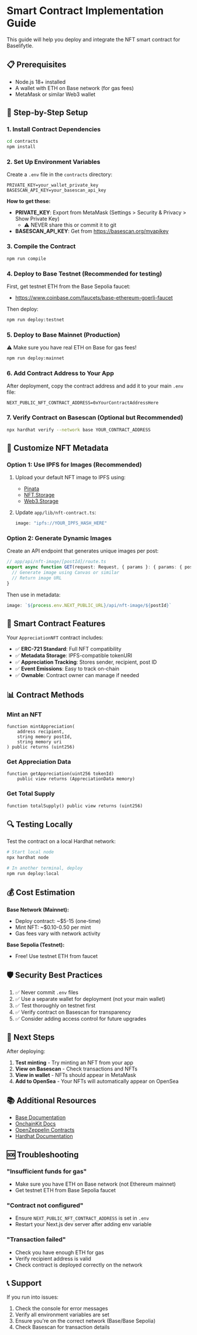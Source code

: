# Smart Contract Implementation Guide

This guide will help you deploy and integrate the NFT smart contract for Baselifytle.

## 📋 Prerequisites

- Node.js 18+ installed
- A wallet with ETH on Base network (for gas fees)
- MetaMask or similar Web3 wallet

## 🚀 Step-by-Step Setup

### 1. Install Contract Dependencies

```bash
cd contracts
npm install
```

### 2. Set Up Environment Variables

Create a `.env` file in the `contracts` directory:

```env
PRIVATE_KEY=your_wallet_private_key
BASESCAN_API_KEY=your_basescan_api_key
```

**How to get these:**
- **PRIVATE_KEY**: Export from MetaMask (Settings > Security & Privacy > Show Private Key)
  - ⚠️ NEVER share this or commit it to git
- **BASESCAN_API_KEY**: Get from https://basescan.org/myapikey

### 3. Compile the Contract

```bash
npm run compile
```

### 4. Deploy to Base Testnet (Recommended for testing)

First, get testnet ETH from the Base Sepolia faucet:
- https://www.coinbase.com/faucets/base-ethereum-goerli-faucet

Then deploy:

```bash
npm run deploy:testnet
```

### 5. Deploy to Base Mainnet (Production)

⚠️ Make sure you have real ETH on Base for gas fees!

```bash
npm run deploy:mainnet
```

### 6. Add Contract Address to Your App

After deployment, copy the contract address and add it to your main `.env` file:

```env
NEXT_PUBLIC_NFT_CONTRACT_ADDRESS=0xYourContractAddressHere
```

### 7. Verify Contract on Basescan (Optional but Recommended)

```bash
npx hardhat verify --network base YOUR_CONTRACT_ADDRESS
```

## 🎨 Customize NFT Metadata

### Option 1: Use IPFS for Images (Recommended)

1. Upload your default NFT image to IPFS using:
   - [Pinata](https://pinata.cloud)
   - [NFT.Storage](https://nft.storage)
   - [Web3.Storage](https://web3.storage)

2. Update `app/lib/nft-contract.ts`:
   ```typescript
   image: "ipfs://YOUR_IPFS_HASH_HERE"
   ```

### Option 2: Generate Dynamic Images

Create an API endpoint that generates unique images per post:

```typescript
// app/api/nft-image/[postId]/route.ts
export async function GET(request: Request, { params }: { params: { postId: string } }) {
  // Generate image using Canvas or similar
  // Return image URL
}
```

Then use in metadata:
```typescript
image: `${process.env.NEXT_PUBLIC_URL}/api/nft-image/${postId}`
```

## 🔧 Smart Contract Features

Your `AppreciationNFT` contract includes:

- ✅ **ERC-721 Standard**: Full NFT compatibility
- ✅ **Metadata Storage**: IPFS-compatible tokenURI
- ✅ **Appreciation Tracking**: Stores sender, recipient, post ID
- ✅ **Event Emissions**: Easy to track on-chain
- ✅ **Ownable**: Contract owner can manage if needed

## 📊 Contract Methods

### Mint an NFT
```solidity
function mintAppreciation(
    address recipient,
    string memory postId,
    string memory uri
) public returns (uint256)
```

### Get Appreciation Data
```solidity
function getAppreciation(uint256 tokenId) 
    public view returns (AppreciationData memory)
```

### Get Total Supply
```solidity
function totalSupply() public view returns (uint256)
```

## 🔍 Testing Locally

Test the contract on a local Hardhat network:

```bash
# Start local node
npx hardhat node

# In another terminal, deploy
npm run deploy:local
```

## 💰 Cost Estimation

**Base Network (Mainnet):**
- Deploy contract: ~$5-15 (one-time)
- Mint NFT: ~$0.10-0.50 per mint
- Gas fees vary with network activity

**Base Sepolia (Testnet):**
- Free! Use testnet ETH from faucet

## 🛡️ Security Best Practices

1. ✅ Never commit `.env` files
2. ✅ Use a separate wallet for deployment (not your main wallet)
3. ✅ Test thoroughly on testnet first
4. ✅ Verify contract on Basescan for transparency
5. ✅ Consider adding access control for future upgrades

## 🎯 Next Steps

After deploying:

1. **Test minting** - Try minting an NFT from your app
2. **View on Basescan** - Check transactions and NFTs
3. **View in wallet** - NFTs should appear in MetaMask
4. **Add to OpenSea** - Your NFTs will automatically appear on OpenSea

## 📚 Additional Resources

- [Base Documentation](https://docs.base.org)
- [OnchainKit Docs](https://onchainkit.xyz)
- [OpenZeppelin Contracts](https://docs.openzeppelin.com/contracts)
- [Hardhat Documentation](https://hardhat.org/docs)

## 🆘 Troubleshooting

### "Insufficient funds for gas"
- Make sure you have ETH on Base network (not Ethereum mainnet)
- Get testnet ETH from Base Sepolia faucet

### "Contract not configured"
- Ensure `NEXT_PUBLIC_NFT_CONTRACT_ADDRESS` is set in `.env`
- Restart your Next.js dev server after adding env variable

### "Transaction failed"
- Check you have enough ETH for gas
- Verify recipient address is valid
- Check contract is deployed correctly on the network

## 📞 Support

If you run into issues:
1. Check the console for error messages
2. Verify all environment variables are set
3. Ensure you're on the correct network (Base/Base Sepolia)
4. Check Basescan for transaction details

